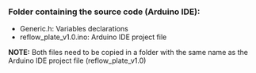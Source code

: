 ### Folder containing the source code (Arduino IDE):
- Generic.h: Variables declarations
- reflow_plate_v1.0.ino: Arduino IDE project file

**NOTE:** Both files need to be copied in a folder with the same name as the Arduino IDE project file (reflow_plate_v1.0)

